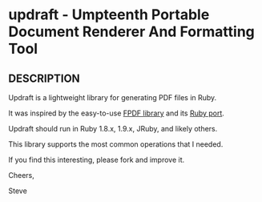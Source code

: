 
updraft - Umpteenth Portable Document Renderer And Formatting Tool
==================================================================

## DESCRIPTION

Updraft is a lightweight library for generating PDF files in Ruby.

It was inspired by the easy-to-use [FPDF library](http://www.fpdf.org/)
and its [Ruby port](http://zeropluszero.com/software/fpdf/).

Updraft should run in Ruby 1.8.x, 1.9.x, JRuby, and likely others.

This library supports the most common operations that I needed.

If you find this interesting, please fork and improve it.

Cheers,

Steve
